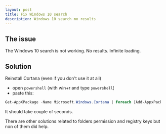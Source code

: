 ```yaml
---
layout: post
title: Fix Windows 10 search
description: Windows 10 search no results
---
```


The issue
---------
The Windows 10 search is not working. No results. Infinite loading.

Solution
---------

Reinstall Cortana (even if you don't use it at all)

* open `powershell` (with win+r and type `powershell`)
* paste this:

```powershell
Get-AppXPackage -Name Microsoft.Windows.Cortana | Foreach {Add-AppxPackage -DisableDevelopmentMode -Register "$($_.InstallLocation)\AppXManifest.xml"}
```

It should take couple of seconds.

There are other solutions related to folders permission and registry keys but non of them did help.
